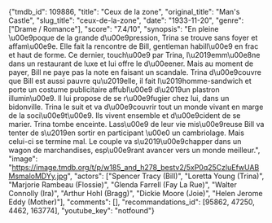 {"tmdb_id": 109886, "title": "Ceux de la zone", "original_title": "Man's Castle", "slug_title": "ceux-de-la-zone", "date": "1933-11-20", "genre": ["Drame / Romance"], "score": "7.4/10", "synopsis": "En pleine \u00e9poque de la grande d\u00e9pression, Trina se trouve sans foyer et affam\u00e9e. Elle fait la rencontre de Bill, gentleman habill\u00e9 en frac et haut de forme. Ce dernier, touch\u00e9 par Trina, l\u2019emm\u00e8ne dans un restaurant de luxe et lui offre le d\u00eener. Mais au moment de payer, Bill ne paye pas la note en faisant un scandale. Trina d\u00e9couvre que Bill est aussi pauvre qu\u2019elle, il fait l\u2019homme-sandwich et porte un costume publicitaire affubl\u00e9 d\u2019un plastron illumin\u00e9. Il lui propose de se r\u00e9fugier chez lui, dans un bidonville. Trina le suit et va d\u00e9couvrir tout un monde vivant en marge de la soci\u00e9t\u00e9. Ils vivent ensemble et d\u00e9cident de se marier. Trina tombe enceinte. Lass\u00e9 de leur vie mis\u00e9reuse Bill va tenter de s\u2019en sortir en participant \u00e0 un cambriolage. Mais celui-ci se termine mal. Le couple va s\u2019\u00e9chapper dans un wagon de marchandises, esp\u00e9rant avancer vers un monde meilleur.", "image": "https://image.tmdb.org/t/p/w185_and_h278_bestv2/5xP0q25CzluEfwUABMsmaloMDYy.jpg", "actors": ["Spencer Tracy (Bill)", "Loretta Young (Trina)", "Marjorie Rambeau (Flossie)", "Glenda Farrell (Fay La Rue)", "Walter Connolly (Ira)", "Arthur Hohl (Bragg)", "Dickie Moore (Joie)", "Helen Jerome Eddy (Mother)"], "comments": [], "recommandations_id": [95862, 47250, 4462, 163774], "youtube_key": "notfound"}